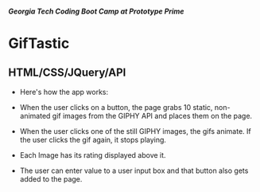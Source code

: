 ##### Georgia Tech Coding Boot Camp at Prototype Prime

# GifTastic
## HTML/CSS/JQuery/API

- Here's how the app works:

- When the user clicks on a button, the page grabs 10 static, non-animated gif images from the GIPHY API and places them on the page.

- When the user clicks one of the still GIPHY images, the gifs animate. If the user clicks the gif again, it stops playing.

- Each Image has its rating displayed above it.

- The user can enter value to a user input box and that button also gets added to the page.


